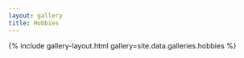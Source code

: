 ```yaml
---
layout: gallery
title: Hobbies
---
```


{% include gallery-layout.html gallery=site.data.galleries.hobbies %}
